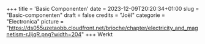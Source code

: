 +++
title = 'Basic Componenten'
date = 2023-12-09T20:20:34+01:00
slug = "Basic-componenten"
draft = false
credits = "Joël"
categorie = "Electronica"
picture = "https://ds055uzetaobb.cloudfront.net/brioche/chapter/electricity_and_magnetism-rJijqR.png?width=204"
+++
Werkt